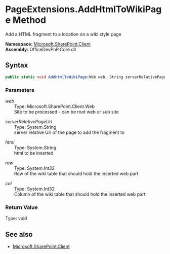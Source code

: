 # PageExtensions.AddHtmlToWikiPage Method  
Add a HTML fragment to a location on a wiki style page  

**Namespace:** [Microsoft.SharePoint.Client](Microsoft.SharePoint.Client.md)  
**Assembly:** OfficeDevPnP.Core.dll  
## Syntax
```C#
public static void AddHtmlToWikiPage(Web web, String serverRelativePageUrl, String html, Int32 row, Int32 col)
```
### Parameters
*web*  
&emsp;&emsp;Type: Microsoft.SharePoint.Client.Web  
&emsp;&emsp;Site to be processed - can be root web or sub site  

*serverRelativePageUrl*  
&emsp;&emsp;Type: System.String  
&emsp;&emsp;server relative Url of the page to add the fragment to  

*html*  
&emsp;&emsp;Type: System.String  
&emsp;&emsp;html to be inserted  

*row*  
&emsp;&emsp;Type: System.Int32  
&emsp;&emsp;Row of the wiki table that should hold the inserted web part  

*col*  
&emsp;&emsp;Type: System.Int32  
&emsp;&emsp;Column of the wiki table that should hold the inserted web part  

### Return Value
Type: void  

## See also
- [Microsoft.SharePoint.Client](Microsoft.SharePoint.Client.md)
